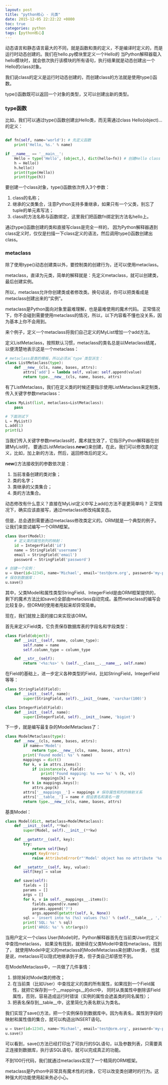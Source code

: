 ```yaml
---
layout: post
title: "python核心 - 元类"
date: 2015-12-05 22:22:22 +0800
toc: true
categories: python
tags: [python核心]
---
```


动态语言和静态语言最大的不同，就是函数和类的定义，不是编译时定义的，而是运行时动态创建的。我们在hello.py模块里定义一个Hello的
当Python解释器载入hello模块时，就会依次执行该模块的所有语句，执行结果就是动态创建出一个Hello的class对象。

我们说class的定义是运行时动态创建的，而创建class的方法就是使用type()函数。

type()函数既可以返回一个对象的类型，又可以创建出新的类型。<!--more-->

### type函数
比如，我们可以通过type()函数创建出Hello类，而无需通过class Hello(object)...的定义：
``` python

def fn(self, name='world'): # 先定义函数
    print('Hello, %s.' % name)

if __name__ == '__main__':
    Hello = type('Hello', (object,), dict(hello=fn)) # 创建Hello class
    h = Hello()
    h.hello()
    print(type(Hello))
    print(type(h))

```
要创建一个class对象，type()函数依次传入3个参数：

1. class的名称；
2. 继承的父类集合，注意Python支持多重继承，如果只有一个父类，别忘了tuple的单元素写法；
3. class的方法名称与函数绑定，这里我们把函数fn绑定到方法名hello上。

通过type()函数创建的类和直接写class是完全一样的，
因为Python解释器遇到class定义时，仅仅是扫描一下class定义的语法，然后调用type()函数创建出class。


### metaclass
除了使用type()动态创建类以外，要控制类的创建行为，还可以使用metaclass。

metaclass，直译为元类，简单的解释就是：先定义metaclass，就可以创建类，最后创建实例。

所以，metaclass允许你创建类或者修改类。换句话说，你可以把类看成是metaclass创建出来的“实例”。

metaclass是Python面向对象里最难理解，也是最难使用的魔术代码。
正常情况下，你不会碰到需要使用metaclass的情况，所以，以下内容看不懂也没关系，因为基本上你不会用到。

来个例子，定义一个metaclass将我们自己定义的MyList增加一个add方法。

定义ListMetaclass，按照默认习惯，metaclass的类名总是以Metaclass结尾，以便清楚地表示这是一个metaclass：

``` python
# metaclass是类的模板，所以必须从`type`类型派生：
class ListMetaclass(type):
    def __new__(cls, name, bases, attrs):
        attrs['add'] = lambda self, value: self.append(value)
        return type.__new__(cls, name, bases, attrs)
```
有了ListMetaclass，我们在定义类的时候还要指示使用ListMetaclass来定制类，传入关键字参数metaclass：
``` python
class MyList(list, metaclass=ListMetaclass):
    pass

# 下面测试下
L = MyList()
L.add(1)
print(L)
```
当我们传入关键字参数metaclass时，魔术就生效了，它指示Python解释器在创建MyList时，
要通过ListMetaclass.__new__()来创建，在此，我们可以修改类的定义，比如，加上新的方法，然后，返回修改后的定义。

__new__()方法接收到的参数依次是：

1. 当前准备创建的类对象；
2. 类的名字；
3. 类继承的父类集合；
4. 类的方法集合。

动态修改有什么意义？直接在MyList定义中写上add()方法不是更简单吗？
正常情况下，确实应该直接写，通过metaclass修改纯属变态。

但是，总会遇到需要通过metaclass修改类定义的。ORM就是一个典型的例子。让我们来尝试编写一个ORM框架。

``` python
class User(Model):
    # 定义类的属性到列的映射：
    id = IntegerField('id')
    name = StringField('username')
    email = StringField('email')
    password = StringField('password')

# 创建一个实例：
u = User(id=12345, name='Michael', email='test@orm.org', password='my-pwd')
# 保存到数据库：
u.save()
```

其中，父类Model和属性类型StringField、IntegerField是由ORM框架提供的，
剩下的魔术方法比如save()全部由metaclass自动完成。虽然metaclass的编写会比较复杂，但ORM的使用者用起来却异常简单。

现在，我们就按上面的接口来实现该ORM。

首先来定义Field类，它负责保存数据库表的字段名和字段类型：
``` python
class Field(object):
    def __init__(self, name, column_type):
        self.name = name
        self.column_type = column_type

    def __str__(self):
        return '<%s:%s>' % (self.__class__.__name__, self.name)
```

在Field的基础上，进一步定义各种类型的Field，比如StringField，IntegerField等等：
``` python
class StringField(Field):
    def __init__(self, name):
        super(StringField, self).__init__(name, 'varchar(100)')

class IntegerField(Field):
    def __init__(self, name):
        super(IntegerField, self).__init__(name, 'bigint')
```

下一步，就是编写最复杂的ModelMetaclass了：
``` python
class ModelMetaclass(type):
    def __new__(cls, name, bases, attrs):
        if name=='Model':
            return type.__new__(cls, name, bases, attrs)
        print('Found model: %s' % name)
        mappings = dict()
        for k, v in attrs.items():
            if isinstance(v, Field):
                print('Found mapping: %s ==> %s' % (k, v))
                mappings[k] = v
        for k in mappings.keys():
            attrs.pop(k)
        attrs['__mappings__'] = mappings # 保存属性和列的映射关系
        attrs['__table__'] = name # 假设表名和类名一致
        return type.__new__(cls, name, bases, attrs)
```

基类Model：
``` python
class Model(dict, metaclass=ModelMetaclass):
    def __init__(self, **kw):
        super(Model, self).__init__(**kw)

    def __getattr__(self, key):
        try:
            return self[key]
        except KeyError:
            raise AttributeError(r"'Model' object has no attribute '%s'" % key)

    def __setattr__(self, key, value):
        self[key] = value

    def save(self):
        fields = []
        params = []
        args = []
        for k, v in self.__mappings__.items():
            fields.append(v.name)
            params.append('?')
            args.append(getattr(self, k, None))
        sql = 'insert into %s (%s) values (%s)' % (self.__table__, ','.join(fields), ','.join(params))
        print('SQL: %s' % sql)
        print('ARGS: %s' % str(args))
```

当用户定义一个class User(Model)时，Python解释器首先在当前类User的定义中查找metaclass，
如果没有找到，就继续在父类Model中查找metaclass，找到了，
就使用Model中定义的metaclass的ModelMetaclass来创建User类，
也就是说，metaclass可以隐式地继承到子类，但子类自己却感觉不到。

在ModelMetaclass中，一共做了几件事情：

1. 排除掉对Model类的修改；
2. 在当前类（比如User）中查找定义的类的所有属性，如果找到一个Field属性，就把它保存到一个__mappings__的dict中，
同时从类属性中删除该Field属性，否则，容易造成运行时错误（实例的属性会遮盖类的同名属性）；
3. 把表名保存到__table__中，这里简化为表名默认为类名。

我们实现了save()方法，把一个实例保存到数据库中。因为有表名，属性到字段的映射和属性值的集合，就可以构造出INSERT语句。
``` python
u = User(id=12345, name='Michael', email='test@orm.org', password='my-pwd')
u.save()
```

可以看到，save()方法已经打印出了可执行的SQL语句，以及参数列表，只需要真正连接到数据库，执行该SQL语句，就可以完成真正的功能。

不到100行代码，我们就通过metaclass实现了一个精简的ORM框架。

metaclass是Python中非常具有魔术性的对象，它可以改变类创建时的行为。这种强大的功能使用起来务必小心。


